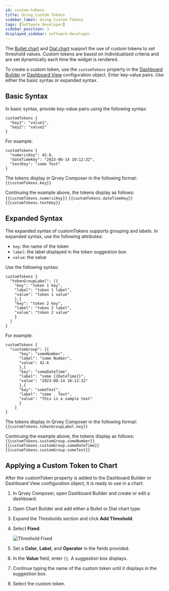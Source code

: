 ```yaml
---
id: custom-tokens
title: Using Custom Tokens
sidebar_label: Using Custom Tokens
tags: [Software Developer]
sidebar_position: 3
displayed_sidebar: software-developer
---
```

<div style={{textAlign: "justify"}}>

The [Bullet chart](../../composer/07-Creating%20Charts/07-Chart%20Types/bullet.md) and [Dial chart](../../composer/07-Creating%20Charts/07-Chart%20Types/dial.md) support the use of custom tokens to set threshold values. Custom tokens are based on individualized criteria and are set dynamically each time the widget is rendered. 

To create a custom token, use the `customTokens` property in the [Dashboard Builder](../04-Embedding%20Qrvey%20Widgets/05-Widgets/dashboard-builder.md) or [Dashboard View](../04-Embedding%20Qrvey%20Widgets/05-Widgets/dashboard-view.md) configuration object. Enter key-value pairs. Use either the basic syntax or expanded syntax.

## Basic Syntax
In basic syntax, provide key-value pairs using the following syntax:

```
customTokens {
  "key1": "value1",
  "key2": "value2"
}
```

For example:

```
customTokens {
  "numericKey": 42.6,
  "dateTimeKey": "2023-08-14 10:12:32",
  "textKey": "some Text"
}
```

The tokens display in Qrvey Composer in the following format:
`{{customTokens.key}}`

Continuing the example above, the tokens display as follows:
`{{customTokens.numericKey}}`
`{{customTokens.dateTimeKey}}`
`{{customTokens.textKey}}`


## Expanded Syntax
The expanded syntax of customTokens supports grouping and labels. In expanded syntax, use the following attributes:
* `key`: the name of the token
* `label`: the label displayed in the token suggestion box
* `value`: the value

Use the following syntax:

```
customTokens {
  "tokenGroupLabel": [{
    "key": "token 1 key",
    "label": "token 1 label",
    "value": "token 1 value"
    },{
    "key": "token 2 key",
    "label": "token 2 label",
    "value": "token 2 value"
    }
  ]
}
```


For example:

```
customTokens {
  "customGroup": [{
      "key": "someNumber",
      "label": "some Number",
      "value": 42.6
      },{
      "key": "someDateTime",
      "label": "some {{DateTime}}",
      "value": "2023-08-14 10:12:32"    
      },{
      "key": "someText",
      "label": "some . Text",
      "value": "This is a sample text"
      }
    ]
}
```

The tokens display in Qrvey Composer in the following format:
`{{customTokens.tokenGroupLabel.key}}`

Continuing the example above, the tokens display as follows:
`{{customTokens.customGroup.someNumber}}`
`{{customTokens.customGroup.someDateTime}}`
`{{customTokens.customGroup.someText}}`


## Applying a Custom Token to Chart
After the customToken property is added to the Dashboard Builder or Dashboard View configuration object, it is ready to use in a chart:
1. In Qrvey Composer, open Dashboard Builder and create or edit a dashboard. 
2. Open Chart Builder and add either a Bullet or Dial chart type. 
3. Expand the Thresholds section and click **Add Threshold**. 
4. Select **Fixed**. 

    ![Threshold Fixed](https://s3.amazonaws.com/cdn.qrvey.com/documentation_assets/ui-docs/dataviews/chart-types-all/Dial/threshold-fixed-83.png)

5. Set a **Color**, **Label**, and **Operator** in the fields provided. 
6. In the **Value** field, enter `{{`. A suggestion box displays. 
7. Continue typing the name of the custom token until it displays in the suggestion box. 
8. Select the custom token. 



</div>